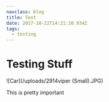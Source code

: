 ```yaml
---
navclass: blog
title: Test
date: 2017-10-22T14:21:10.934Z
tags:
  - testing
---
```

# Testing Stuff

![Car](/uploads/2914viper (Small).JPG)

This is pretty important
